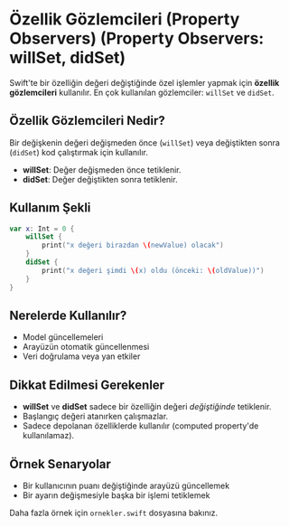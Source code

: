 # Özellik Gözlemcileri (Property Observers) (Property Observers: willSet, didSet)

Swift'te bir özelliğin değeri değiştiğinde özel işlemler yapmak için **özellik gözlemcileri** kullanılır. En çok kullanılan gözlemciler: `willSet` ve `didSet`.

## Özellik Gözlemcileri Nedir?

Bir değişkenin değeri değişmeden önce (`willSet`) veya değiştikten sonra (`didSet`) kod çalıştırmak için kullanılır.

- **willSet**: Değer değişmeden önce tetiklenir.
- **didSet**: Değer değiştikten sonra tetiklenir.

## Kullanım Şekli

```swift
var x: Int = 0 {
    willSet {
        print("x değeri birazdan \(newValue) olacak")
    }
    didSet {
        print("x değeri şimdi \(x) oldu (önceki: \(oldValue))")
    }
}
```

## Nerelerde Kullanılır?

- Model güncellemeleri
- Arayüzün otomatik güncellenmesi
- Veri doğrulama veya yan etkiler

## Dikkat Edilmesi Gerekenler

- **willSet** ve **didSet** sadece bir özelliğin değeri _değiştiğinde_ tetiklenir.
- Başlangıç değeri atanırken çalışmazlar.
- Sadece depolanan özelliklerde kullanılır (computed property'de kullanılamaz).

## Örnek Senaryolar

- Bir kullanıcının puanı değiştiğinde arayüzü güncellemek
- Bir ayarın değişmesiyle başka bir işlemi tetiklemek

Daha fazla örnek için `ornekler.swift` dosyasına bakınız.